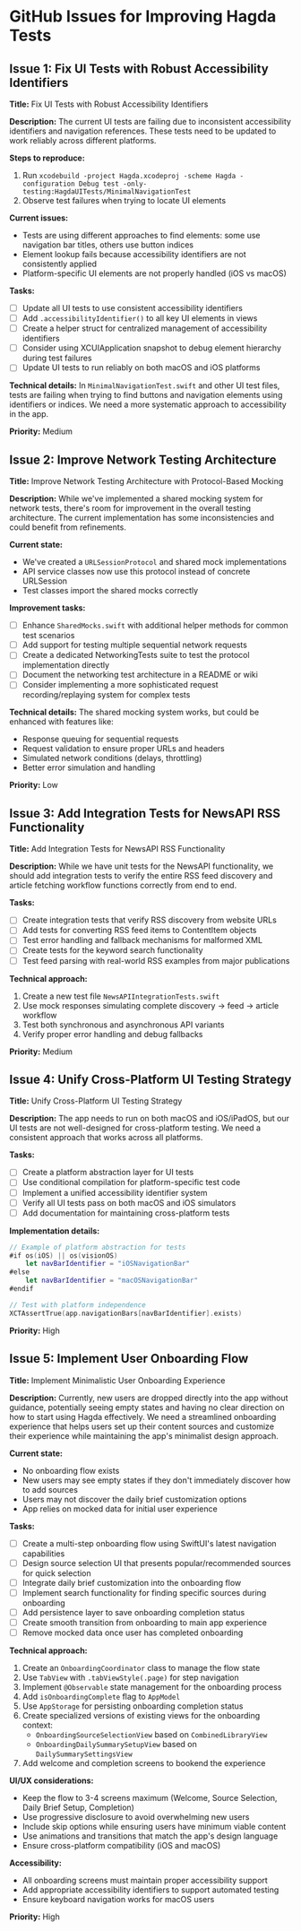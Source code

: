 # GitHub Issues for Improving Hagda Tests

## Issue 1: Fix UI Tests with Robust Accessibility Identifiers

**Title:** Fix UI Tests with Robust Accessibility Identifiers

**Description:**
The current UI tests are failing due to inconsistent accessibility identifiers and navigation references. These tests need to be updated to work reliably across different platforms.

**Steps to reproduce:**
1. Run `xcodebuild -project Hagda.xcodeproj -scheme Hagda -configuration Debug test -only-testing:HagdaUITests/MinimalNavigationTest`
2. Observe test failures when trying to locate UI elements

**Current issues:**
- Tests are using different approaches to find elements: some use navigation bar titles, others use button indices
- Element lookup fails because accessibility identifiers are not consistently applied
- Platform-specific UI elements are not properly handled (iOS vs macOS)

**Tasks:**
- [ ] Update all UI tests to use consistent accessibility identifiers
- [ ] Add `.accessibilityIdentifier()` to all key UI elements in views
- [ ] Create a helper struct for centralized management of accessibility identifiers
- [ ] Consider using XCUIApplication snapshot to debug element hierarchy during test failures
- [ ] Update UI tests to run reliably on both macOS and iOS platforms

**Technical details:**
In `MinimalNavigationTest.swift` and other UI test files, tests are failing when trying to find buttons and navigation elements using identifiers or indices. We need a more systematic approach to accessibility in the app.

**Priority:** Medium

## Issue 2: Improve Network Testing Architecture

**Title:** Improve Network Testing Architecture with Protocol-Based Mocking

**Description:**
While we've implemented a shared mocking system for network tests, there's room for improvement in the overall testing architecture. The current implementation has some inconsistencies and could benefit from refinements.

**Current state:**
- We've created a `URLSessionProtocol` and shared mock implementations
- API service classes now use this protocol instead of concrete URLSession
- Test classes import the shared mocks correctly

**Improvement tasks:**
- [ ] Enhance `SharedMocks.swift` with additional helper methods for common test scenarios
- [ ] Add support for testing multiple sequential network requests
- [ ] Create a dedicated NetworkingTests suite to test the protocol implementation directly
- [ ] Document the networking test architecture in a README or wiki
- [ ] Consider implementing a more sophisticated request recording/replaying system for complex tests

**Technical details:**
The shared mocking system works, but could be enhanced with features like:
- Response queuing for sequential requests
- Request validation to ensure proper URLs and headers
- Simulated network conditions (delays, throttling)
- Better error simulation and handling

**Priority:** Low

## Issue 3: Add Integration Tests for NewsAPI RSS Functionality

**Title:** Add Integration Tests for NewsAPI RSS Functionality

**Description:**
While we have unit tests for the NewsAPI functionality, we should add integration tests to verify the entire RSS feed discovery and article fetching workflow functions correctly from end to end.

**Tasks:**
- [ ] Create integration tests that verify RSS discovery from website URLs
- [ ] Add tests for converting RSS feed items to ContentItem objects
- [ ] Test error handling and fallback mechanisms for malformed XML
- [ ] Create tests for the keyword search functionality
- [ ] Test feed parsing with real-world RSS examples from major publications

**Technical approach:**
1. Create a new test file `NewsAPIIntegrationTests.swift`
2. Use mock responses simulating complete discovery → feed → article workflow
3. Test both synchronous and asynchronous API variants
4. Verify proper error handling and debug fallbacks

**Priority:** Medium

## Issue 4: Unify Cross-Platform UI Testing Strategy

**Title:** Unify Cross-Platform UI Testing Strategy

**Description:**
The app needs to run on both macOS and iOS/iPadOS, but our UI tests are not well-designed for cross-platform testing. We need a consistent approach that works across all platforms.

**Tasks:**
- [ ] Create a platform abstraction layer for UI tests
- [ ] Use conditional compilation for platform-specific test code
- [ ] Implement a unified accessibility identifier system
- [ ] Verify all UI tests pass on both macOS and iOS simulators
- [ ] Add documentation for maintaining cross-platform tests

**Implementation details:**
```swift
// Example of platform abstraction for tests
#if os(iOS) || os(visionOS)
    let navBarIdentifier = "iOSNavigationBar"
#else
    let navBarIdentifier = "macOSNavigationBar"
#endif

// Test with platform independence
XCTAssertTrue(app.navigationBars[navBarIdentifier].exists)
```

**Priority:** High

## Issue 5: Implement User Onboarding Flow

**Title:** Implement Minimalistic User Onboarding Experience

**Description:**
Currently, new users are dropped directly into the app without guidance, potentially seeing empty states and having no clear direction on how to start using Hagda effectively. We need a streamlined onboarding experience that helps users set up their content sources and customize their experience while maintaining the app's minimalist design approach.

**Current state:**
- No onboarding flow exists
- New users may see empty states if they don't immediately discover how to add sources
- Users may not discover the daily brief customization options
- App relies on mocked data for initial user experience

**Tasks:**
- [ ] Create a multi-step onboarding flow using SwiftUI's latest navigation capabilities
- [ ] Design source selection UI that presents popular/recommended sources for quick selection
- [ ] Integrate daily brief customization into the onboarding flow
- [ ] Implement search functionality for finding specific sources during onboarding
- [ ] Add persistence layer to save onboarding completion status
- [ ] Create smooth transition from onboarding to main app experience
- [ ] Remove mocked data once user has completed onboarding

**Technical approach:**
1. Create an `OnboardingCoordinator` class to manage the flow state
2. Use `TabView` with `.tabViewStyle(.page)` for step navigation
3. Implement `@Observable` state management for the onboarding process
4. Add `isOnboardingComplete` flag to `AppModel`
5. Use `AppStorage` for persisting onboarding completion status
6. Create specialized versions of existing views for the onboarding context:
   - `OnboardingSourceSelectionView` based on `CombinedLibraryView`
   - `OnboardingDailySummarySetupView` based on `DailySummarySettingsView`
7. Add welcome and completion screens to bookend the experience

**UI/UX considerations:**
- Keep the flow to 3-4 screens maximum (Welcome, Source Selection, Daily Brief Setup, Completion)
- Use progressive disclosure to avoid overwhelming new users
- Include skip options while ensuring users have minimum viable content
- Use animations and transitions that match the app's design language
- Ensure cross-platform compatibility (iOS and macOS)

**Accessibility:**
- All onboarding screens must maintain proper accessibility support
- Add appropriate accessibility identifiers to support automated testing
- Ensure keyboard navigation works for macOS users

**Priority:** High